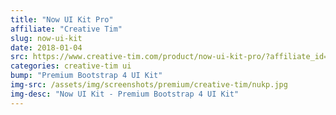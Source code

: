 ```yaml
---
title: "Now UI Kit Pro"
affiliate: "Creative Tim"
slug: now-ui-kit
date: 2018-01-04
src: https://www.creative-tim.com/product/now-ui-kit-pro/?affiliate_id=101249
categories: creative-tim ui
bump: "Premium Bootstrap 4 UI Kit"
img-src: /assets/img/screenshots/premium/creative-tim/nukp.jpg
img-desc: "Now UI Kit - Premium Bootstrap 4 UI Kit"
---
```

